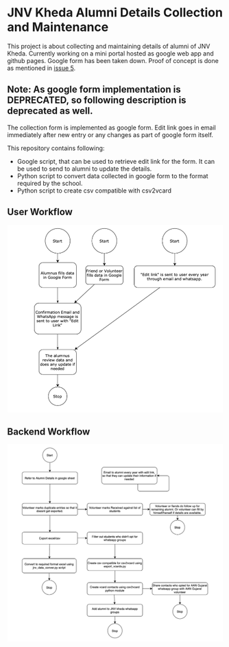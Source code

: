 # JNV Kheda Alumni Details Collection and Maintenance
This project is about collecting and maintaining details of alumni of JNV Kheda. Currently working on a mini portal hosted as google web app and github pages. Google form has been taken down. Proof of concept is done as mentioned in [issue 5](https://github.com/dharmeshrchauhan/jnv-kheda-alumni/issues/5).

Note: As google form implementation is DEPRECATED, so following description is deprecated as well.
-

The collection form is implemented as google form. Edit link goes in email immediately after new entry or any changes as part of google form itself. 

This repository contains following:

- Google script, that can be used to retrieve edit link for the form. It can be used to send to alumni to update the details.
- Python script to convert data collected in google form to the format required by the school.
- Python script to create csv compatible with csv2vcard

## User Workflow
![Workflow](/user-workflow.png)

## Backend Workflow
![Workflow](/workflow.png)
